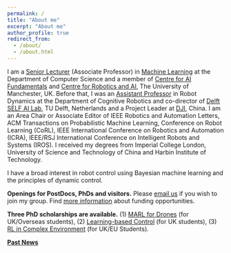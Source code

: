 ```yaml
---
permalink: /
title: "About me"
excerpt: "About me"
author_profile: true
redirect_from: 
  - /about/
  - /about.html
---
```


I am a [Senior Lecturer](https://www.research.manchester.ac.uk/portal/wei.pan.html) (Associate Professor) in [Machine Learning](https://www.idsai.manchester.ac.uk/research/centre-for-ai-fundamentals/) at the Department of Computer Science and a member of [Centre for AI Fundamentals](https://www.idsai.manchester.ac.uk/research/centre-for-ai-fundamentals/) and [Centre for Robotics and AI](https://www.robotics.manchester.ac.uk/), The University of Manchester, UK.  Before that, I was an [Assistant Professor](https://www.tudelft.nl/en/staff/wei.pan/) in Robot Dynamics at the Department of Cognitive Robotics and co-director of [Delft SELF AI Lab](https://www.tudelft.nl/ai/self-lab?languageSelect=UK&searchCriteria[0][key]=keywords&searchCriteria[0][values][]=SELFLab&searchCriteria[1][key]=Resultsperpage&searchCriteria[1][values][]=50), TU Delft, Netherlands and a Project Leader at [DJI](http://www.dji.com), China. I am an Area Chair or Associate Editor of IEEE Robotics and Automation Letters, ACM Transactions on Probabilistic Machine Learning, Conference on Robot Learning (CoRL), IEEE International Conference on Robotics and Automation (ICRA), IEEE/RSJ International Conference on Intelligent Robots and Systems (IROS). I received my degrees from Imperial College London, University of Science and Technology of China and Harbin Institute of Technology. 

I have a broad interest in robot control using Bayesian machine learning and the principles of dynamic control.

**Openings for PostDocs, PhDs and visitors.** Please [email us](wei.pan@manchester.ac.uk) if you wish to join my group. Find [more information](https://panweihit.github.io/openning/) about funding opportunities. 

**Three PhD scholarships are available.** (1) [MARL for Drones](https://www.findaphd.com/phds/project/a-star-human-visual-recognition-inspired-multi-agent-reinforcement-learning-for-drone-search-and-rescue-in-complex-environment/?p155665) (for UK/Overseas students), (2) [Learning-based Control](https://www.findaphd.com/phds/project/learning-based-approach-for-applied-nonlinear-control/?p155794) (for UK students), (3) [RL in Complex Environment](https://www.findaphd.com/phds/project/epsrc-bae-systems-industrial-case-phd-studentship-mitigation-of-reinforcement-learning-algorithms-in-changing-environments/?p149231) (for UK/EU Students).

**[Past News](https://panweihit.github.io/news)**


